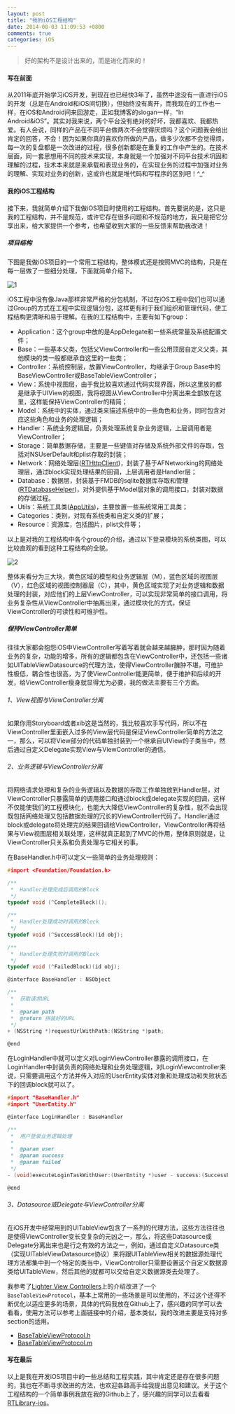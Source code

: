 ```yaml
---
layout: post
title: "我的iOS工程结构"
date: 2014-08-03 11:09:53 +0800
comments: true
categories: iOS
---
```

> 好的架构不是设计出来的，而是进化而来的！

#### 写在前面
从2011年底开始学习iOS开发，到现在也已经快3年了，虽然中途没有一直进行iOS的开发（总是在Android和iOS间切换），但始终没有离开，而我现在的工作也一样，在iOS和Android间来回游走，正如我博客的slogan一样，“In Android&iOS”。其实对我来说，两个平台没有绝对的好坏，我都喜欢、我都热爱。有人会说，同样的产品在不同平台做两次不会觉得厌烦吗？这个问题我会给出肯定的回答，不会！因为如果你真的喜欢你所做的产品，做多少次都不会觉得烦，每一次的复盘都是一次改进的过程，很多创新都是在重复的工作中产生的。在技术层面，同一套思想用不同的技术来实现，本身就是一个加强对不同平台技术巩固和理解的过程，技术本来就是来承载和表现业务的，在实现业务的过程中加强对业务的理解、实现对业务的创新，这或许也就是堆代码和写程序的区别吧！^_^

<!--More-->

#### 我的iOS工程结构
接下来，我就简单介绍下我做iOS项目时使用的工程结构。首先要说的是，这只是我的工程结构，并不是规范，或许它存在很多问题和不规范的地方，我只是把它分享出来，给大家提供一个参考，也希望收到大家的一些反馈来帮助我改进！

##### 项目结构
下图是我做iOS项目的一个常用工程结构，整体模式还是按照MVC的结构，只是在每一层做了一些细分处理，下面就简单介绍下。

![1](/images/2014/08/ios_prj_structure/1.png)

iOS工程中没有像Java那样非常严格的分包机制，不过在iOS工程中我们也可以通过Group的方式在工程中实现逻辑分包，这样更有利于我们组织和管理代码，使工程结构更清晰和易于理解。在我的工程结构中，主要有如下group：

- Application：这个group中放的是AppDelegate和一些系统常量及系统配置文件；
- Base：一些基本父类，包括父ViewController和一些公用顶层自定义父类，其他模块的类一般都继承自这里的一些类；
- Controller：系统控制层，放置ViewController，均继承于Group Base中的BaseViewController或BaseTableViewController；
- View：系统中视图层，由于我比较喜欢通过代码实现界面，所以这里放的都是继承于UIView的视图，我将视图从ViewController中分离出来全部放在这里，这样能保持ViewController的精简；
- Model：系统中的实体，通过类来描述系统中的一些角色和业务，同时包含对应这些角色和业务的处理逻辑；
- Handler：系统业务逻辑层，负责处理系统复杂业务逻辑，上层调用者是ViewController；
- Storage：简单数据存储，主要是一些键值对存储及系统外部文件的存取，包括对NSUserDefault和plist存取的封装；
- Network：网络处理层([RTHttpClient](https://github.com/tangren03/RTLibrary-ios/blob/master/RTLibrary-ios/RTHttpClient.h))，封装了基于AFNetworking的网络处理层，通过block实现处理结果的回调，上层调用者是Handler层；
- Database：数据层，封装基于FMDB的sqlite数据库存取和管理([RTDatabaseHelper](https://github.com/tangren03/RTLibrary-ios/blob/master/RTLibrary-ios/RTDatabaseHelper.h))，对外提供基于Model层对象的调用接口，封装对数据的存储过程。
- Utils：系统工具类([AppUtils](https://github.com/tangren03/RTLibrary-ios/blob/master/RTLibrary-ios/AppUtils.h))，主要放置一些系统常用工具类；
- Categories：类别，对现有系统类和自定义类的扩展；
- Resource：资源库，包括图片，plist文件等；

以上是对我的工程结构中各个group的介绍，通过以下登录模块的系统类图，可以比较直观的看到这种工程结构的全貌。

![2](/images/2014/08/ios_prj_structure/2.png)

整体来看分为三大块，黄色区域的模型和业务逻辑层（M），蓝色区域的视图层（V），红色区域的视图控制器层（C），其中，黄色区域实现了对业务逻辑和数据处理的封装，对应他们的上层ViewController，可以实现非常简单的接口调用，将业务复杂性从ViewController中抽离出来，通过模块化的方式，保证ViewController的可读性和可维护性。

##### 保持ViewController简单
往往大家都会抱怨iOS中ViewController写着写着就会越来越臃肿，那时因为随着业务的复杂，功能的增多，所有的逻辑都包含在ViewController中，还包括一些诸如UITableViewDatasource的代理方法，使得ViewController臃肿不堪，可维护性极低，耦合性也很高，为了使ViewController能更简单，便于维护和后续的开发，给ViewController瘦身就显得尤为必要，我的做法主要有三个方面。

###### 1、View视图与ViewController分离

如果你用Storyboard或者xib这是当然的，我比较喜欢手写代码，所以不在ViewController里面嵌入过多的View层代码是保证ViewController简单的方法之一，那么，可以将View部分的代码单独封装到一个继承自UIView的子类当中，然后通过自定义Delegate实现View与ViewController的通信。

###### 2、业务逻辑与ViewController分离
将网络请求处理和复杂的业务逻辑以及数据的存取工作单独放到Handler层，对ViewController只暴露简单的调用接口和通过block或delegate实现的回调，这样不仅能使我们的工程模块化，也能大大降低ViewController的复杂性，就不会出现既包括网络处理又包括数据处理的冗长的ViewController代码了。Handler通过block或delegate将处理完的结果回调给ViewController，ViewController再将结果与View视图层相关联处理，这样就真正起到了MVC的作用，整体原则就是，让ViewController只关系和负责处理与它相关的事。

在BaseHandler.h中可以定义一些简单的业务处理规则：

```c BaseHandler.h
#import <Foundation/Foundation.h>

/**
 *  Handler处理完成后调用的Block
 */
typedef void (^CompleteBlock)();

/**
 *  Handler处理成功时调用的Block
 */
typedef void (^SuccessBlock)(id obj);

/**
 *  Handler处理失败时调用的Block
 */
typedef void (^FailedBlock)(id obj);

@interface BaseHandler : NSObject

/**
 *  获取请求URL
 *
 *  @param path
 *  @return 拼装好的URL
 */
+ (NSString *)requestUrlWithPath:(NSString *)path;

@end
```

在LoginHandler中就可以定义对LoginViewController暴露的调用接口，在LoginHandler中封装负责的网络处理和业务处理逻辑，对LoginViewcontroller来说，只需要调用这个方法并传入对应的UserEntity实体对象和处理成功和失败状态下的回调block就可以了。


```c LoginHandler.h
#import "BaseHandler.h"
#import "UserEntity.h"

@interface LoginHandler : BaseHandler

/**
 *  用户登录业务逻辑处理
 *
 *  @param user
 *  @param success
 *  @param failed  
 */
- (void)executeLoginTaskWithUser:(UserEntity *)user - success:(SuccessBlock)success failed:(FailedBlock)failed;

@end
```

###### 3、Datasource或Delegate与ViewController分离
在iOS开发中经常用到的UITableView包含了一系列的代理方法，这些方法往往也是使得ViewController变长变复杂的元凶之一，那么，将这些Datasource或Delegate分离出来也是行之有效的方法之一，例如，通过自定义Datasource类（实现UITableViewDatasource协议）来将跟UITableView相关的数据源处理代理方法都集中到一个特定的类当中，ViewController只需要设置这个自定义数据源类给UITableView，然后其他的就都可以交给自定义数据源类去处理了。

我参考了[Lighter View Controllers](http://www.objc.io/issue-1/lighter-view-controllers.html)上的介绍改进了一个```BaseTableViewProtocol```，基本上常用的一些场景是可以使用的，不过这个还得不断优化以适应更多的场景，具体的代码我放在Github上了，感兴趣的同学可以去看看，使用方法可以参考上面链接中的介绍，基本类似，我的改进主要是支持对多section的适用。

- [BaseTableViewProtocol.h](https://github.com/tangren03/RTLibrary-ios/blob/master/RTLibrary-ios/BaseTableViewProtocol.h)
- [BaseTableViewProtocol.m](https://github.com/tangren03/RTLibrary-ios/blob/master/RTLibrary-ios/BaseTableViewProtocol.m)

#### 写在最后
以上是我在开发iOS项目中的一些总结和工程实践，其中肯定还是存在很多问题的，我也在不断寻求改进的方法，也欢迎各路高手给我提出意见和建议。关于这个工程结构的一个简单事例我放在我的Github上了，感兴趣的同学可以去看看[RTLibrary-ios](https://github.com/tangren03/RTLibrary-ios)。

